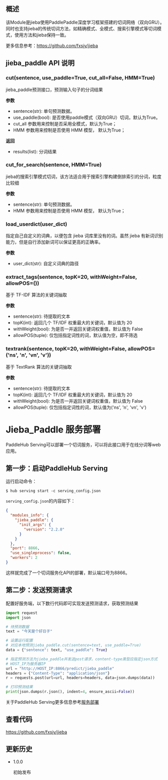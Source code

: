 ## 概述

该Module是jieba使用PaddlePaddle深度学习框架搭建的切词网络（双向GRU）。
同时也支持jieba的传统切词方法，如精确模式、全模式、搜索引擎模式等切词模式，使用方法和jieba保持一致。

更多信息参考：https://github.com/fxsjy/jieba

## jieba_paddle API 说明

### cut(sentence, use_paddle=True, cut_all=False, HMM=True)

jieba_paddle预测接口，预测输入句子的分词结果

**参数**

* sentence(str): 单句预测数据。
* use_paddle(bool): 是否使用paddle模式（双向GRU）切词，默认为True。
* cut_all 参数用来控制是否采用全模式，默认为True；
* HMM 参数用来控制是否使用 HMM 模型， 默认为True；

**返回**

* results(list): 分词结果

### cut_for_search(sentence, HMM=True)

jieba的搜索引擎模式切词，该方法适合用于搜索引擎构建倒排索引的分词，粒度比较细

**参数**

* sentence(str): 单句预测数据。
* HMM 参数用来控制是否使用 HMM 模型， 默认为True；

### load_userdict(user_dict)

指定自己自定义的词典，以便包含 jieba 词库里没有的词。虽然 jieba 有新词识别能力，但是自行添加新词可以保证更高的正确率。

**参数**

* user_dict(str): 自定义词典的路径

### extract_tags(sentence, topK=20, withWeight=False, allowPOS=())

基于 TF-IDF 算法的关键词抽取

**参数**

* sentence(str): 待提取的文本
* topK(int): 返回几个 TF/IDF 权重最大的关键词，默认值为 20
* withWeight(bool): 为是否一并返回关键词权重值，默认值为 False
* allowPOS(tuple): 仅包括指定词性的词，默认值为空，即不筛选

### textrank(sentence, topK=20, withWeight=False, allowPOS=('ns', 'n', 'vn', 'v'))

基于 TextRank 算法的关键词抽取

**参数**

* sentence(str): 待提取的文本
* topK(int): 返回几个 TF/IDF 权重最大的关键词，默认值为 20
* withWeight(bool): 为是否一并返回关键词权重值，默认值为 False
* allowPOS(tuple): 仅包括指定词性的词，默认值为('ns', 'n', 'vn', 'v')

# Jieba_Paddle 服务部署

PaddleHub Serving可以部署一个切词服务，可以将此接口用于在线分词等web应用。

## 第一步：启动PaddleHub Serving

运行启动命令：
```shell
$ hub serving start -c serving_config.json
```

`serving_config.json`的内容如下：
```json
{
  "modules_info": {
    "jieba_paddle": {
      "init_args": {
        "version": "2.2.0"
      }
    }
  },
  "port": 8866,
  "use_singleprocess": false,
  "workers": 2
}
```

这样就完成了一个切词服务化API的部署，默认端口号为8866。


## 第二步：发送预测请求

配置好服务端，以下数行代码即可实现发送预测请求，获取预测结果

```python
import request
import json

# 待预测数据
text = "今天是个好日子"

# 设置运行配置
# 对应本地预测jieba_paddle.cut(sentence=text, use_paddle=True)
data = {"sentence": text, "use_paddle": True}

# 指定预测方法为jieba_paddle并发送post请求，content-type类型应指定json方式
# HOST_IP为服务器IP
url = "http://HOST_IP:8866/predict/jieba_paddle"
headers = {"Content-Type": "application/json"}
r = requests.post(url=url, headers=headers, data=json.dumps(data))

# 打印预测结果
print(json.dumps(r.json(), indent=4, ensure_ascii=False))
```

关于PaddleHub Serving更多信息参考[服务部署](https://github.com/PaddlePaddle/PaddleHub/blob/release/v1.6/docs/tutorial/serving.md)

## 查看代码

https://github.com/fxsjy/jieba

## 更新历史

* 1.0.0

    初始发布
